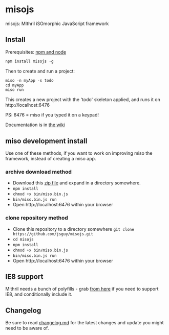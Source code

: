misojs
======

misojs: MIthril iSOmorphic JavaScript framework

## Install

Prerequisites: [npm and node](http://nodejs.org/)

```javascript
npm install misojs -g
```

Then to create and run a project:

```javascript
miso -n myApp -s todo
cd myApp
miso run
```

This creates a new project with the 'todo' skeleton applied, and runs it on http://localhost:6476

PS: 6476 = miso if you typed it on a keypad!

Documentation is in [the wiki](../../wiki)

## miso development install

Use one of these methods, if you want to work on improving miso the framework, instead of creating a miso app.

### archive download method

* Download this [zip file](https://github.com/jsguy/misojs/archive/master.zip) and expand in a directory somewhere.
* `npm install`
* `chmod +x bin/miso.bin.js`
* `bin/miso.bin.js run`
* Open http://localhost:6476 within your browser

### clone repository method

* Clone this repository to a directory somewhere `git clone https://github.com/jsguy/misojs.git`
* `cd misojs`
* `npm install`
* `chmod +x bin/miso.bin.js`
* `bin/miso.bin.js run`
* Open http://localhost:6476 within your browser

## IE8 support

Mithril needs a bunch of polyfills - grab [from here](https://gist.github.com/jsguy/edc7e51ae56e0ab37a5c) if you need to support IE8, and conditionally include it.

## Changelog

Be sure to read [changelog.md](https://github.com/jsguy/misojs/blob/master/changelog.md) for the latest changes and update you might need to be aware of.